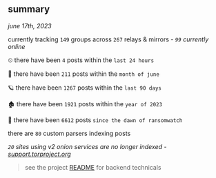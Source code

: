 
## summary
_june 17th, 2023_

currently tracking `149` groups across `267` relays & mirrors - _`99` currently online_

⏲ there have been `4` posts within the `last 24 hours`

🦈 there have been `211` posts within the `month of june`

🪐 there have been `1267` posts within the `last 90 days`

🏚 there have been `1921` posts within the `year of 2023`

🦕 there have been `6612` posts `since the dawn of ransomwatch`

there are `80` custom parsers indexing posts

_`20` sites using v2 onion services are no longer indexed - [support.torproject.org](https://support.torproject.org/onionservices/v2-deprecation/)_

> see the project [README](https://github.com/joshhighet/ransomwatch#ransomwatch--) for backend technicals
